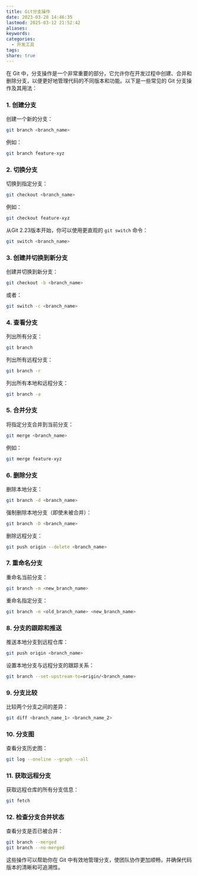 ```yaml
---
title: Git分支操作
date: 2023-03-28 14:46:35
lastmod: 2025-03-12 21:52:42
aliases: 
keywords: 
categories:
  - 开发工具
tags: 
share: true
---
```




在 Git 中，分支操作是一个非常重要的部分，它允许你在开发过程中创建、合并和删除分支，以便更好地管理代码的不同版本和功能。以下是一些常见的 Git 分支操作及其用法：

### 1. 创建分支

创建一个新的分支：

```bash
git branch <branch_name>
```

例如：

```bash
git branch feature-xyz
```

### 2. 切换分支

切换到指定分支：

```bash
git checkout <branch_name>
```

例如：

```bash
git checkout feature-xyz
```

从Git 2.23版本开始，你可以使用更直观的 `git switch` 命令：

```bash
git switch <branch_name>
```

### 3. 创建并切换到新分支

创建并切换到新分支：

```bash
git checkout -b <branch_name>
```

或者：

```bash
git switch -c <branch_name>
```

### 4. 查看分支

列出所有分支：

```bash
git branch
```

列出所有远程分支：

```bash
git branch -r
```

列出所有本地和远程分支：

```bash
git branch -a
```

### 5. 合并分支

将指定分支合并到当前分支：

```bash
git merge <branch_name>
```

例如：

```bash
git merge feature-xyz
```

### 6. 删除分支

删除本地分支：

```bash
git branch -d <branch_name>
```

强制删除本地分支（即使未被合并）：

```bash
git branch -D <branch_name>
```

删除远程分支：

```bash
git push origin --delete <branch_name>
```

### 7. 重命名分支

重命名当前分支：

```bash
git branch -m <new_branch_name>
```

重命名指定分支：

```bash
git branch -m <old_branch_name> <new_branch_name>
```

### 8. 分支的跟踪和推送

推送本地分支到远程仓库：

```bash
git push origin <branch_name>
```

设置本地分支与远程分支的跟踪关系：

```bash
git branch --set-upstream-to=origin/<branch_name>
```

### 9. 分支比较

比较两个分支之间的差异：

```bash
git diff <branch_name_1> <branch_name_2>
```

### 10. 分支图

查看分支历史图：

```bash
git log --oneline --graph --all
```

### 11. 获取远程分支

获取远程仓库的所有分支信息：

```bash
git fetch
```

### 12. 检查分支合并状态

查看分支是否已被合并：

```bash
git branch --merged
git branch --no-merged
```

这些操作可以帮助你在 Git 中有效地管理分支，使团队协作更加顺畅，并确保代码版本的清晰和可追溯性。
